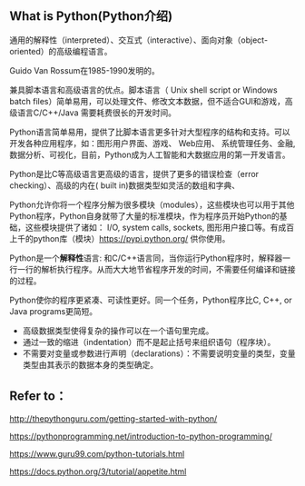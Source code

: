 ## What is Python(Python介绍)

通用的解释性（interpreted）、交互式（interactive）、面向对象（object-oriented）的高级编程语言。

Guido Van Rossum在1985-1990发明的。

兼具脚本语言和高级语言的优点。脚本语言（ Unix shell script or Windows batch files）简单易用，可以处理文件、修改文本数据，但不适合GUI和游戏，高级语言C/C++/Java 需要耗费很长的开发时间。

Python语言简单易用，提供了比脚本语言更多针对大型程序的结构和支持。可以开发各种应用程序，如：图形用户界面、游戏、 Web应用、 系统管理任务、金融,数据分析、可视化，目前，Python成为人工智能和大数据应用的第一开发语言。 

Python是比C等高级语言更高级的语言，提供了更多的错误检查（error checking）、高级的内在( built in)数据类型如灵活的数组和字典、

Python允许你将一个程序分解为很多模块（modules），这些模块也可以用于其他Python程序，Python自身就带了大量的标准模块，作为程序员开始Python的基础，这些模块提供了诸如： I/O, system calls, sockets, 图形用户接口等。有成百上千的python库（模块）https://pypi.python.org/ 供你使用。

Python是一个**解释性**语言: 和C/C++语言同，当你运行Python程序时，解释器一行一行的解析执行程序。从而大大地节省程序开发的时间，不需要任何编译和链接的过程。

Python使你的程序更紧凑、可读性更好。同一个任务，Python程序比C, C++, or Java programs更简短。
 * 高级数据类型使得复杂的操作可以在一个语句里完成。
 * 通过一致的缩进（indentation）而不是起止括号来组织语句（程序块）。
 * 不需要对变量或参数进行声明（declarations）：不需要说明变量的类型，变量类型由其表示的数据本身的类型确定。

## Refer to：

http://thepythonguru.com/getting-started-with-python/ 

https://pythonprogramming.net/introduction-to-python-programming/ 

https://www.guru99.com/python-tutorials.html

https://docs.python.org/3/tutorial/appetite.html 
